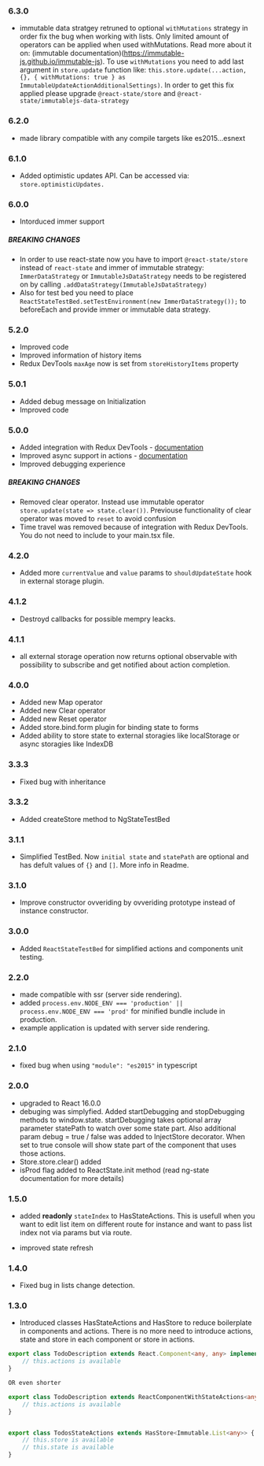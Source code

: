 ### 6.3.0
- immutable data stratgey retruned to optional `withMutations` strategy in order fix the bug when working with lists. Only limited amount of operators can be applied when used withMutations. Read more about it on: (immutable documentation)(https://immutable-js.github.io/immutable-js). To use `withMutations` you need to add last argument in `store.update` function like: `this.store.update(...action, {}, { withMutations: true } as ImmutableUpdateActionAdditionalSettings)`. In order to get this fix applied please upgrade `@react-state/store` and `@react-state/immutablejs-data-strategy`

### 6.2.0
- made library compatible with any compile targets like es2015...esnext

### 6.1.0
- Added optimistic updates API. Can be accessed via: ```store.optimisticUpdates.```

### 6.0.0
- Intorduced immer support

##### BREAKING CHANGES
- In order to use react-state now you have to import `@react-state/store` instead of `react-state` and immer of immutable strategy: `ImmerDataStrategy` or `ImmutableJsDataStrategy` needs to be registered on by calling ```.addDataStrategy(ImmutableJsDataStrategy)```
- Also for test bed you need to place `ReactStateTestBed.setTestEnvironment(new ImmerDataStrategy());` to beforeEach and provide immer or immutable data strategy.


### 5.2.0
- Improved code
- Improved information of history items
- Redux DevTools `maxAge` now is set from `storeHistoryItems` property

### 5.0.1
- Added debug message on Initialization
- Improved code

### 5.0.0
- Added integration with Redux DevTools - [documentation](https://vytautaspranskunas.gitbook.io/react-state-rxjs/debugging/redux-devtools)
- Improved async support in actions - [documentation](https://vytautaspranskunas.gitbook.io/react-state-rxjs/core-concepts/actions/async)
- Improved debugging experience

##### BREAKING CHANGES
- Removed clear operator. Instead use immutable operator ```store.update(state => state.clear())```. Previouse functionality of clear operator was moved to ```reset``` to avoid confusion
- Time travel was removed because of integration with Redux DevTools. You do not need to include <StateHistoryComponent /> to your main.tsx file.

### 4.2.0
- Added more `currentValue` and `value` params to `shouldUpdateState` hook in external storage plugin.

### 4.1.2
- Destroyd callbacks for possible mempry leacks.

### 4.1.1
- all external storage operation now returns optional observable with possibility to subscribe and get notified about action completion.

### 4.0.0
- Added new Map operator
- Added new Clear operator
- Added new Reset operator
- Added store.bind.form plugin for binding state to forms
- Added ability to store state to external storagies like localStorage or async storagies like IndexDB

### 3.3.3
- Fixed bug with inheritance

### 3.3.2
- Added createStore method to NgStateTestBed

### 3.1.1
- Simplified TestBed. Now `initial state` and `statePath` are optional and has defult values of `{}` and `[]`. More info in Readme.

### 3.1.0
- Improve constructor ovveriding by ovveriding prototype instead of instance constructor.

### 3.0.0
- Added ```ReactStateTestBed``` for simplified actions and components unit testing.

### 2.2.0
- made compatible with ssr (server side rendering).
- added ```process.env.NODE_ENV === 'production' || process.env.NODE_ENV === 'prod'``` for minified bundle include in production.
- example application is updated with server side rendering.

### 2.1.0
- fixed bug when using ```"module": "es2015"``` in typescript

### 2.0.0
- upgraded to React 16.0.0
- debuging was simplyfied. Added startDebugging and stopDebugging methods to window.state. startDebugging takes optional array parameter statePath to watch over some state part. Also additional param debug = true / false was added to InjectStore decorator. When set to true console will show state part of the component that uses those actions.
- Store.store.clear() added
- isProd flag added to ReactState.init method (read ng-state documentation for more details)

### 1.5.0
- added <strong>readonly</strong> ```stateIndex``` to HasStateActions. This is usefull when you want to edit list item on different route for instance and want to pass list index not via params but via route.

- improved state refresh

### 1.4.0
- Fixed bug in lists change detection.

### 1.3.0
- Introduced classes HasStateActions<T> and HasStore<T> to reduce boilerplate in components and actions. There is no more need to introduce actions, state and store in each component or store in actions.

```ts
export class TodoDescription extends React.Component<any, any> implements HasStateActions<TodoStateActions> {
    // this.actions is available
}

OR even shorter

export class TodoDescription extends ReactComponentWithStateActions<any, any, TodoStateActions> {
    // this.actions is available
}


export class TodosStateActions extends HasStore<Immutable.List<any>> {
    // this.store is available
    // this.state is available
}
```
